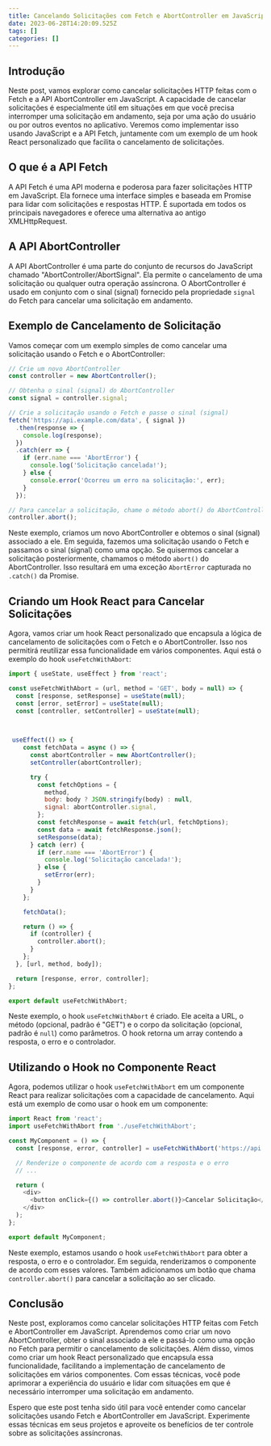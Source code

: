 ```yaml
---
title: Cancelando Solicitações com Fetch e AbortController em JavaScript
date: 2023-06-28T14:20:09.525Z
tags: []
categories: []
---
```


## Introdução

Neste post, vamos explorar como cancelar solicitações HTTP feitas com o Fetch e a API AbortController em JavaScript. A capacidade de cancelar solicitações é especialmente útil em situações em que você precisa interromper uma solicitação em andamento, seja por uma ação do usuário ou por outros eventos no aplicativo. Veremos como implementar isso usando JavaScript e a API Fetch, juntamente com um exemplo de um hook React personalizado que facilita o cancelamento de solicitações.

## O que é a API Fetch

A API Fetch é uma API moderna e poderosa para fazer solicitações HTTP em JavaScript. Ela fornece uma interface simples e baseada em Promise para lidar com solicitações e respostas HTTP. É suportada em todos os principais navegadores e oferece uma alternativa ao antigo XMLHttpRequest.

## A API AbortController

A API AbortController é uma parte do conjunto de recursos do JavaScript chamado "AbortController/AbortSignal". Ela permite o cancelamento de uma solicitação ou qualquer outra operação assíncrona. O AbortController é usado em conjunto com o sinal (signal) fornecido pela propriedade `signal` do Fetch para cancelar uma solicitação em andamento.

## Exemplo de Cancelamento de Solicitação

Vamos começar com um exemplo simples de como cancelar uma solicitação usando o Fetch e o AbortController:

```javascript
// Crie um novo AbortController
const controller = new AbortController();

// Obtenha o sinal (signal) do AbortController
const signal = controller.signal;

// Crie a solicitação usando o Fetch e passe o sinal (signal)
fetch('https://api.example.com/data', { signal })
  .then(response => {
    console.log(response);
  })
  .catch(err => {
    if (err.name === 'AbortError') {
      console.log('Solicitação cancelada!');
    } else {
      console.error('Ocorreu um erro na solicitação:', err);
    }
  });

// Para cancelar a solicitação, chame o método abort() do AbortController
controller.abort();
```

Neste exemplo, criamos um novo AbortController e obtemos o sinal (signal) associado a ele. Em seguida, fazemos uma solicitação usando o Fetch e passamos o sinal (signal) como uma opção. Se quisermos cancelar a solicitação posteriormente, chamamos o método `abort()` do AbortController. Isso resultará em uma exceção `AbortError` capturada no `.catch()` da Promise.

## Criando um Hook React para Cancelar Solicitações

Agora, vamos criar um hook React personalizado que encapsula a lógica de cancelamento de solicitações com o Fetch e o AbortController. Isso nos permitirá reutilizar essa funcionalidade em vários componentes. Aqui está o exemplo do hook `useFetchWithAbort`:

```javascript
import { useState, useEffect } from 'react';

const useFetchWithAbort = (url, method = 'GET', body = null) => {
  const [response, setResponse] = useState(null);
  const [error, setError] = useState(null);
  const [controller, setController] = useState(null);

 

 useEffect(() => {
    const fetchData = async () => {
      const abortController = new AbortController();
      setController(abortController);

      try {
        const fetchOptions = {
          method,
          body: body ? JSON.stringify(body) : null,
          signal: abortController.signal,
        };
        const fetchResponse = await fetch(url, fetchOptions);
        const data = await fetchResponse.json();
        setResponse(data);
      } catch (err) {
        if (err.name === 'AbortError') {
          console.log('Solicitação cancelada!');
        } else {
          setError(err);
        }
      }
    };

    fetchData();

    return () => {
      if (controller) {
        controller.abort();
      }
    };
  }, [url, method, body]);

  return [response, error, controller];
};

export default useFetchWithAbort;
```

Neste exemplo, o hook `useFetchWithAbort` é criado. Ele aceita a URL, o método (opcional, padrão é "GET") e o corpo da solicitação (opcional, padrão é `null`) como parâmetros. O hook retorna um array contendo a resposta, o erro e o controlador.

## Utilizando o Hook no Componente React

Agora, podemos utilizar o hook `useFetchWithAbort` em um componente React para realizar solicitações com a capacidade de cancelamento. Aqui está um exemplo de como usar o hook em um componente:

```javascript
import React from 'react';
import useFetchWithAbort from './useFetchWithAbort';

const MyComponent = () => {
  const [response, error, controller] = useFetchWithAbort('https://api.example.com/data');

  // Renderize o componente de acordo com a resposta e o erro
  // ...

  return (
    <div>
      <button onClick={() => controller.abort()}>Cancelar Solicitação</button>
    </div>
  );
};

export default MyComponent;
```

Neste exemplo, estamos usando o hook `useFetchWithAbort` para obter a resposta, o erro e o controlador. Em seguida, renderizamos o componente de acordo com esses valores. Também adicionamos um botão que chama `controller.abort()` para cancelar a solicitação ao ser clicado.

## Conclusão

Neste post, exploramos como cancelar solicitações HTTP feitas com Fetch e AbortController em JavaScript. Aprendemos como criar um novo AbortController, obter o sinal associado a ele e passá-lo como uma opção no Fetch para permitir o cancelamento de solicitações. Além disso, vimos como criar um hook React personalizado que encapsula essa funcionalidade, facilitando a implementação de cancelamento de solicitações em vários componentes. Com essas técnicas, você pode aprimorar a experiência do usuário e lidar com situações em que é necessário interromper uma solicitação em andamento.

Espero que este post tenha sido útil para você entender como cancelar solicitações usando Fetch e AbortController em JavaScript. Experimente essas técnicas em seus projetos e aproveite os benefícios de ter controle sobre as solicitações assíncronas.